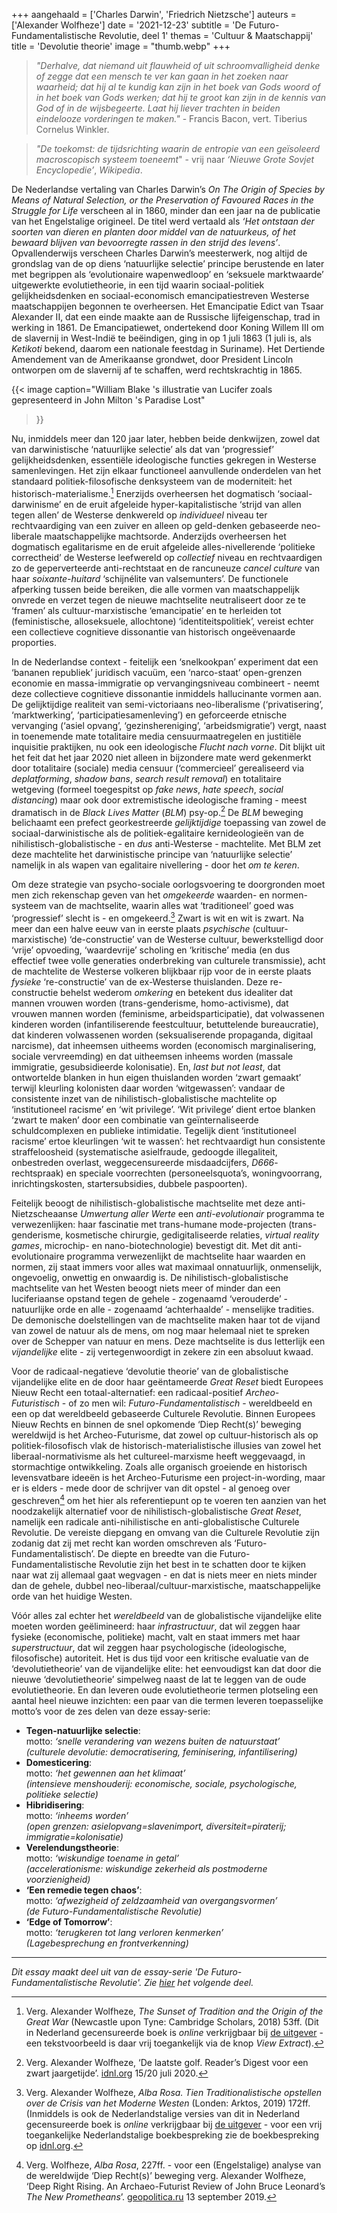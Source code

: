 +++
aangehaald = ['Charles Darwin', 'Friedrich Nietzsche']
auteurs = ['Alexander Wolfheze']
date = '2021-12-23'
subtitle = 'De Futuro-Fundamentalistische Revolutie, deel 1'
themas = 'Cultuur & Maatschappij'
title = 'Devolutie theorie'
image = "thumb.webp"
+++


>_"Derhalve, dat niemand uit flauwheid of uit schroomvalligheid denke of zegge dat een mensch te ver kan gaan in het zoeken naar waarheid; dat hij al te kundig kan zijn in het boek van Gods woord of in het boek van Gods werken; dat hij te groot kan zijn in de kennis van God of in de wijsbegeerte. Laat hij liever trachten in beiden eindelooze vorderingen te maken."_ - Francis Bacon, vert. Tiberius Cornelus Winkler.

>_"De toekomst: de tijdsrichting waarin de entropie van een geïsoleerd macroscopisch systeem toeneemt_" - vrij naar _‘Nieuwe Grote Sovjet Encyclopedie’_, _Wikipedia_.

De Nederlandse vertaling van Charles Darwin’s _On The Origin of Species by Means of Natural Selection, or the Preservation of Favoured Races in the Struggle for Life_ verscheen al in 1860, minder dan een jaar na de publicatie van het Engelstalige origineel. De titel werd vertaald als _‘Het ontstaan der soorten van dieren en planten door middel van de natuurkeus, of het bewaard blijven van bevoorregte rassen in den strijd des levens’_. Opvallenderwijs verscheen Charles Darwin’s meesterwerk, nog altijd de grondslag van de op diens ‘natuurlijke selectie’ principe berustende en later met begrippen als ‘evolutionaire wapenwedloop’ en ‘seksuele marktwaarde’ uitgewerkte evolutietheorie, in een tijd waarin sociaal-politiek gelijkheidsdenken en sociaal-economisch emancipatiestreven Westerse maatschappijen begonnen te overheersen. Het Emancipatie Edict van Tsaar Alexander II, dat een einde maakte aan de Russische lijfeigenschap, trad in werking in 1861. De Emancipatiewet, ondertekend door Koning Willem III om de slavernij in West-Indië te beëindigen, ging in op 1 juli 1863 (1 juli is, als _Ketikoti_ bekend, daarom een nationale feestdag in Suriname). Het Dertiende Amendement van de Amerikaanse grondwet, door President Lincoln ontworpen om de slavernij af te schaffen, werd rechtskrachtig in 1865.

{{< image
	caption="William Blake 's illustratie van Lucifer zoals gepresenteerd in John Milton 's Paradise Lost"
>}}

Nu, inmiddels meer dan 120 jaar later, hebben beide denkwijzen, zowel dat van darwinistische ‘natuurlijke selectie’ als dat van ‘progressief’ gelijkheidsdenken, essentiële ideologische functies gekregen in Westerse samenlevingen. Het zijn elkaar functioneel aanvullende onderdelen van het standaard politiek-filosofische denksysteem van de moderniteit: het historisch-materialisme.[^1] Enerzijds overheersen het dogmatisch ‘sociaal-darwinisme’ en de eruit afgeleide hyper-kapitalistische ‘strijd van allen tegen allen’ de Westerse denkwereld op _individueel_ niveau ter rechtvaardiging van een zuiver en alleen op geld-denken gebaseerde neo-liberale maatschappelijke machtsorde. Anderzijds overheersen het dogmatisch egalitarisme en de eruit afgeleide alles-nivellerende ‘politieke correctheid’ de Westerse leefwereld op _collectief_ niveau en rechtvaardigen zo de geperverteerde anti-rechtstaat en de rancuneuze _cancel culture_ van haar _soixante-huitard_ ‘schijnélite van valsemunters’. De functionele afperking tussen beide bereiken, die alle vormen van maatschappelijk onvrede en verzet tegen de nieuwe machtselite neutraliseert door ze te ‘framen’ als cultuur-marxistische ‘emancipatie’ en te herleiden tot (feministische, alloseksuele, allochtone) ‘identiteitspolitiek’, vereist echter een collectieve cognitieve dissonantie van historisch ongeëvenaarde proporties.

In de Nederlandse context - feitelijk een ‘snelkookpan’ experiment dat een ‘bananen republiek’ juridisch vacuüm, een ‘narco-staat’ open-grenzen economie en massa-immigratie op vervangingsniveau combineert - neemt deze collectieve cognitieve dissonantie inmiddels hallucinante vormen aan. De gelijktijdige realiteit van semi-victoriaans neo-liberalisme (‘privatisering’, ‘marktwerking’, ‘participatiesamenleving’) en geforceerde etnische vervanging (‘asiel opvang’, ‘gezinshereniging’, ‘arbeidsmigratie’) vergt, naast in toenemende mate totalitaire media censuurmaatregelen en justitiële inquisitie praktijken, nu ook een ideologische _Flucht nach vorne_. Dit blijkt uit het feit dat het jaar 2020 niet alleen in bijzondere mate werd gekenmerkt door totalitaire (sociale) media censuur (‘commercieel’ gerealiseerd via _deplatforming_, _shadow bans_, _search result removal_) en totalitaire wetgeving (formeel toegespitst op _fake news_, _hate speech_, _social distancing_) maar ook door extremistische ideologische framing - meest dramatisch in de _Black Lives Matter_ (_BLM_) psy-op.[^2] De _BLM_ beweging belichaamt een prefect georkestreerde _gelijktijdige_ toepassing van zowel de sociaal-darwinistische als de politiek-egalitaire kernideologieën van de nihilistisch-globalistische - en _dus_ anti-Westerse - machtelite. Met BLM zet deze machtelite het darwinistische principe van ‘natuurlijke selectie’ namelijk in als wapen van egalitaire nivellering - door het _om te keren_.

Om deze strategie van psycho-sociale oorlogsvoering te doorgronden moet men zich rekenschap geven van het _omgekeerde_ waarden- en normen-systeem van de machtselite, waarin alles wat ‘traditioneel’ goed was ‘progressief’ slecht is - en omgekeerd.[^3] Zwart is wit en wit is zwart. Na meer dan een halve eeuw van in eerste plaats _psychische_ (cultuur-marxistische) ‘de-constructie’ van de Westerse cultuur, bewerkstelligd door ‘vrije’ opvoeding, ‘waardevrije’ scholing en ‘kritische’ media (en dus effectief twee volle generaties onderbreking van culturele transmissie), acht de machtelite de Westerse volkeren blijkbaar rijp voor de in eerste plaats _fysieke_ ‘re-constructie’ van de ex-Westerse thuislanden. Deze re-constructie behelst wederom _omkering_ en betekent dus idealiter dat mannen vrouwen worden (trans-genderisme, homo-activisme), dat vrouwen mannen worden (feminisme, arbeidsparticipatie), dat volwassenen kinderen worden (infantiliserende feestcultuur, betuttelende bureaucratie), dat kinderen volwassenen worden (seksualiserende propaganda, digitaal narcisme), dat inheemsen uitheems worden (economisch marginalisering, sociale vervreemding) en dat uitheemsen inheems worden (massale immigratie, gesubsidieerde kolonisatie). En, _last but not least_, dat ontwortelde blanken in hun eigen thuislanden worden ‘zwart gemaakt’ terwijl kleurling kolonisten daar worden ‘witgewassen’: vandaar de consistente inzet van de nihilistisch-globalistische machtelite op ‘institutioneel racisme’ en ‘wit privilege’. ‘Wit privilege’ dient ertoe blanken ‘zwart te maken’ door een combinatie van geïnternaliseerde schuldcomplexen en publieke intimidatie. Tegelijk dient ‘institutioneel racisme’ ertoe kleurlingen ‘wit te wassen’: het rechtvaardigt hun consistente straffeloosheid (systematische asielfraude, gedoogde illegaliteit, onbestreden overlast, weggecensureerde misdaadcijfers, *D666*-rechtspraak) en speciale voorrechten (personeelsquota’s, woningvoorrang, inrichtingskosten, startersubsidies, dubbele paspoorten). 

Feitelijk beoogt de nihilistisch-globalistische machtselite met deze anti-Nietzscheaanse _Umwertung aller Werte_ een _anti-evolutionair_ programma te verwezenlijken: haar fascinatie met trans-humane mode-projecten (trans-genderisme, kosmetische chirurgie, gedigitaliseerde relaties, _virtual reality games_, microchip- en nano-biotechnologie) bevestigt dit. Met dit anti-evolutionaire programma verwezenlijkt de machtselite haar waarden en normen, zij staat immers voor alles wat maximaal onnatuurlijk, onmenselijk, ongevoelig, onwettig en onwaardig is. De nihilistisch-globalistische machtselite van het Westen beoogt niets meer of minder dan een luciferiaanse opstand tegen de gehele - zogenaamd ‘verouderde’ - natuurlijke orde en alle - zogenaamd ‘achterhaalde’ - menselijke tradities. De demonische doelstellingen van de machtselite maken haar tot de vijand van zowel de natuur als de mens, om nog maar helemaal niet te spreken over de Schepper van natuur en mens. Deze machtselite is dus letterlijk een _vijandelijke_ elite - zij vertegenwoordigt in zekere zin een absoluut kwaad.

Voor de radicaal-negatieve ‘devolutie theorie’ van de globalistische vijandelijke elite en de door haar geëntameerde _Great Reset_ biedt Europees Nieuw Recht een totaal-alternatief: een radicaal-positief _Archeo-Futuristisch_ - of zo men wil: _Futuro-Fundamentalistisch_ - wereldbeeld en een op dat wereldbeeld gebaseerde Culturele Revolutie. Binnen Europees Nieuw Rechts en binnen de snel opkomende ‘Diep Recht(s)’ beweging wereldwijd is het Archeo-Futurisme, dat zowel op cultuur-historisch als op politiek-filosofisch vlak de historisch-materialistische illusies van zowel het liberaal-normativisme als het cultureel-marxisme heeft weggevaagd, in stormachtige ontwikkeling. Zoals alle organisch groeiende en historisch levensvatbare ideeën is het Archeo-Futurisme een project-in-wording, maar er is elders - mede door de schrijver van dit opstel - al genoeg over geschreven[^4] om het hier als referentiepunt op te voeren ten aanzien van het noodzakelijk alternatief voor de nihilistisch-globalistische _Great Reset_, namelijk een radicale anti-nihilistische en anti-globalistische Culturele Revolutie. De vereiste diepgang en omvang van die Culturele Revolutie zijn zodanig dat zij met recht kan worden omschreven als ‘Futuro-Fundamentalistisch’. De diepte en breedte van die Futuro-Fundamentalistische Revolutie zijn het best in te schatten door te kijken naar wat zij allemaal gaat wegvagen - en dat is niets meer en niets minder dan de gehele, dubbel neo-liberaal/cultuur-marxistische, maatschappelijke orde van het huidige Westen.

Vóór alles zal echter het _wereldbeeld_ van de globalistische vijandelijke elite moeten worden geëlimineerd: haar _infrastructuur_, dat wil zeggen haar fysieke (economische, politieke) macht, valt en staat immers met haar _superstructuur_, dat wil zeggen haar psychologische (ideologische, filosofische) autoriteit. Het is dus tijd voor een kritische evaluatie van de ‘devolutietheorie’ van de vijandelijke elite: het eenvoudigst kan dat door die nieuwe ‘devolutietheorie’ simpelweg naast de lat te leggen van de oude evolutietheorie. En dan leveren oude evolutietheorie termen plotseling een aantal heel nieuwe inzichten: een paar van die termen leveren toepasselijke motto’s voor de zes delen van deze essay-serie:

- **Tegen-natuurlijke selectie**:<br>
	motto: _‘snelle verandering van wezens buiten de natuurstaat’_<br>
	_(culturele devolutie: democratisering, feminisering, infantilisering)_
- **Domesticering**:<br>
	motto: _‘het gewennen aan het klimaat’_<br>
	_(intensieve menshouderij: economische, sociale, psychologische, politieke selectie)_
- **Hibridisering**:<br>
	motto: _‘inheems worden’_<br>
	_(open grenzen: asielopvang=slavenimport, diversiteit=piraterij; immigratie=kolonisatie)_
- **Verelendungstheorie**:<br>
	motto: _‘wiskundige toename in getal’_<br>
	_(accelerationisme: wiskundige zekerheid als postmoderne voorzienigheid)_
- **‘Een remedie tegen chaos’**:<br>
	motto: _‘afwezigheid of zeldzaamheid van overgangsvormen’_<br>
	_(de Futuro-Fundamentalistische Revolutie)_
- **‘Edge of Tomorrow’**:<br>
	motto: _‘terugkeren tot lang verloren kenmerken’_<br>
	_(Lagebesprechung en frontverkenning)_


---

_Dit essay maakt deel uit van de essay-serie 'De Futuro-Fundamentalistische Revolutie'. Zie [hier](https://reactionair.nl/artikelen/tegen-natuurlijke-selectie/) het volgende deel._


[^1]: Verg. Alexander Wolfheze, _The Sunset of Tradition and the Origin of the Great War_ (Newcastle upon Tyne: Cambridge Scholars, 2018) 53ff. (Dit in Nederland gecensureerde boek is _online_ verkrijgbaar bij [de uitgever](https://www.cambridgescholars.com/the-sunset-of-tradition-and-the-origin-of-the-great-war) - een tekstvoorbeeld is daar vrij toegankelijk via de knop _View Extract_).
[^2]: Verg. Alexander Wolfheze, ‘De laatste golf. Reader’s Digest voor een zwart jaargetijde’. [idnl.org](https://www.idnl.org/opinie-essays/black-lies-matter-deel-1/) 15/20 juli 2020.
[^3]: Verg. Alexander Wolfheze, _Alba Rosa. Tien Traditionalistische opstellen over de Crisis van het Moderne Westen_ (Londen: Arktos, 2019) 172ff. (Inmiddels is ook de Nederlandstalige versies van dit in Nederland gecensureerde boek is _online_ verkrijgbaar bij [de uitgever](https://arktos.com/product/alba-rosa-dutch/) - voor een vrij toegankelijke Nederlandstalige boekbespreking zie de boekbespreking op [idnl.org](https://www.idnl.org/opinie-essays/boekbespreking-alba-rosa/).
[^4]:  Verg. Wolfheze, _Alba Rosa_, 227ff. - voor een (Engelstalige) analyse van de wereldwijde ‘Diep Recht(s)’ beweging verg. Alexander Wolfheze, ‘Deep Right Rising. An Archaeo-Futurist Review of John Bruce Leonard’s _The New Prometheans_’. [geopolitica.ru](https://www.geopolitica.ru/en/article/deep-right-rising) 13 september 2019.
